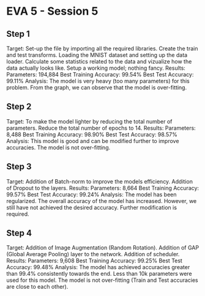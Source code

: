 # EVA 5 - Session 5
## Step 1
Target:
Set-up the file by importing all the required libraries.
Create the train and test transforms.
Loading the MNIST dataset and setting up the data loader.
Calculate some statistics related to the data and vizualize how the data actually looks like.
Setup a working model; nothing fancy.
Results:
Parameters: 194,884
Best Training Accuracy: 99.54%
Best Test Accuracy: 99.11%
Analysis:
The model is very heavy (too many parameters) for this problem.
From the graph, we can observe that the model is over-fitting.
## Step 2
Target:
To make the model lighter by reducing the total number of parameters.
Reduce the total number of epochs to 14.
Results:
Parameters: 8,488
Best Training Accuracy: 98.90%
Best Test Accuracy: 98.57%
Analysis:
This model is good and can be modified further to improve accuracies.
The model is not over-fitting.
## Step 3
Target:
Addition of Batch-norm to improve the models efficiency.
Addition of Dropout to the layers.
Results:
Parameters: 8,664
Best Training Accuracy: 99.57%
Best Test Accuracy: 99.24%
Analysis:
The model has been regularized.
The overall accuracy of the model has increased. However, we still have not achieved the desired accuracy. Further modification is required.
## Step 4
Target:
Addition of Image Augmentation (Random Rotation).
Addition of GAP (Global Average Pooling) layer to the network.
Addition of scheduler.
Results:
Parameters: 9,608
Best Training Accuracy: 99.25%
Best Test Accuracy: 99.48%
Analysis:
The model has achieved accuracies greater than 99.4% consistently towards the end.
Less than 10k parameters were used for this model.
The model is not over-fitting (Train and Test accuracies are close to each other).
